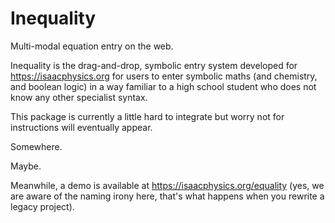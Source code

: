 # Inequality

Multi-modal equation entry on the web.

Inequality is the drag-and-drop, symbolic entry system developed for https://isaacphysics.org for users to enter symbolic maths (and chemistry, and boolean logic) in a way familiar to a high school student who does not know any other specialist syntax.

This package is currently a little hard to integrate but worry not for instructions will eventually appear.

Somewhere.

Maybe.

Meanwhile, a demo is available at https://isaacphysics.org/equality (yes, we are aware of the naming irony here, that's what happens when you rewrite a legacy project).